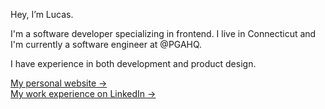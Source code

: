 Hey, I’m Lucas.

I'm a software developer specializing in frontend. I live in Connecticut and I'm currently a software engineer at @PGAHQ.

I have experience in both development and product design.

[My personal website &rarr;](https://lucaslitton.com) <br/>
[My work experience on LinkedIn &rarr;](https://linkedin.com/in/lucaslitton)
